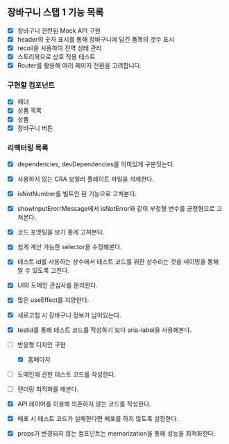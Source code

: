 ## 장바구니 스탭 1 기능 목록

- [x] 장바구니 관련된 Mock API 구현
- [x] header의 숫자 표시를 통해 장바구니에 담긴 품목의 갯수 표시
- [x] recoil을 사용하여 전역 상태 관리
- [x] 스토리북으로 상호 작용 테스트
- [x] Router를 활용해 여러 페이지 전환을 고려합니다.

### 구현할 컴포넌트

- [x] 헤더
- [x] 상품 목록
- [x] 상품
- [x] 장바구니 버튼

### 리팩터링 목록

- [x] dependencies, devDependencies를 의미있게 구분짓는다.
- [x] 사용하지 않는 CRA 보일러 플레이트 파일을 삭제한다.
- [x] isNotNumber를 빌트인 된 기능으로 고쳐본다.
- [x] showInputErorrMessage에서 isNotError와 같이 부정형 변수를 긍정형으로 고쳐본다.
- [x] 코드 포맷팅을 보기 좋게 고쳐본다.
- [x] 쉽게 계산 가능한 selector을 수정해본다.
- [x] 테스트 id를 사용하는 상수에서 테스트 코드를 위한 상수라는 것을 네이밍을 통해 알 수 있도록 고친다.
- [x] UI와 도메인 관심사를 분리한다.
- [x] 많은 useEffect를 지양한다.

- [x] 새로고침 시 장바구니 정보가 남아있는다.
- [x] testid를 통해 테스트 코드를 작성하기 보다 aria-label을 사용해본다.
- [ ] 반응형 디자인 구현
  - [x] 홈페이지
- [ ] 도메인에 관한 테스트 코드를 작성한다.
- [ ] 렌더링 최적화를 해본다.
- [x] API 레이어를 이용해 의존하지 않는 코드를 작성한다.
- [x] 배포 시 테스트 코드가 실패한다면 배포를 하지 않도록 설정한다.
- [x] props가 변경되지 않는 컴포넌트는 memorization을 통해 성능을 최적화한다.
